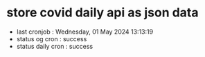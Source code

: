 # store covid daily api as json data

- last cronjob : Wednesday, 01 May 2024 13:13:19
- status og cron : success
- status daily cron : success
      
      